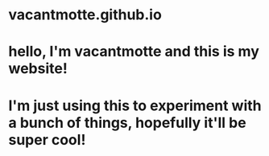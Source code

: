 # vacantmotte.github.io

# hello, I'm vacantmotte and this is my website!
# I'm just using this to experiment with a bunch of things, hopefully it'll be super cool!